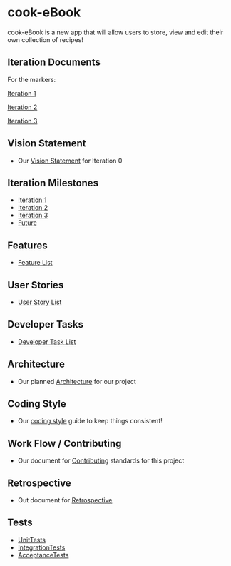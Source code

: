 # cook-eBook

cook-eBook is a new app that will allow users to store, view and edit their own collection of recipes!


## Iteration Documents
For the markers:

[Iteration 1](https://code.cs.umanitoba.ca/comp3350-summer2019/cook-eBook/blob/develop/docs/Iteration1.md)

[Iteration 2](https://code.cs.umanitoba.ca/comp3350-summer2019/cook-eBook/blob/develop/docs/Iteration2.md)

[Iteration 3](https://code.cs.umanitoba.ca/comp3350-summer2019/cook-eBook/blob/develop/docs/Iteration3.md)


## Vision Statement
- Our [Vision Statement](https://code.cs.umanitoba.ca/comp3350-summer2019/cook-eBook/blob/master/docs/Vision%20Statement.md) for Iteration 0


## Iteration Milestones

- [Iteration 1](https://code.cs.umanitoba.ca/comp3350-summer2019/cook-eBook/milestones/1?title=Iteration+1)
- [Iteration 2](https://code.cs.umanitoba.ca/comp3350-summer2019/cook-eBook/milestones/2?title=Iteration+2)
- [Iteration 3](https://code.cs.umanitoba.ca/comp3350-summer2019/cook-eBook/milestones/3?title=Iteration+3)
- [Future](https://code.cs.umanitoba.ca/comp3350-summer2019/cook-eBook/milestones/4?title=Future)


## Features
- [Feature List](https://code.cs.umanitoba.ca/comp3350-summer2019/cook-eBook/issues?label_name%5B%5D=Feature)


## User Stories
- [User Story List](https://code.cs.umanitoba.ca/comp3350-summer2019/cook-eBook/issues?label_name%5B%5D=User+Story)


## Developer Tasks
- [Developer Task List](https://code.cs.umanitoba.ca/comp3350-summer2019/cook-eBook/issues?label_name%5B%5D=Developer+Task)


## Architecture
- Our planned [Architecture](https://code.cs.umanitoba.ca/comp3350-summer2019/cook-eBook/blob/master/docs/Architecture.md) for our project


## Coding Style
- Our [coding style](https://code.cs.umanitoba.ca/comp3350-summer2019/cook-eBook/blob/master/docs/Coding%20Style.md) guide to keep things consistent!


## Work Flow / Contributing
- Our document for [Contributing](https://code.cs.umanitoba.ca/comp3350-summer2019/cook-eBook/blob/master/docs/Contributing.md) standards for this project


## Retrospective
- Out document for [Retrospective](https://code.cs.umanitoba.ca/comp3350-summer2019/cook-eBook/blob/develop/docs/Retrospective.md)

## Tests
- [UnitTests](https://code.cs.umanitoba.ca/comp3350-summer2019/cook-eBook/blob/develop/app/src/test/java/com/cook_ebook/tests/AllUnitTests.java)
- [IntegrationTests](https://code.cs.umanitoba.ca/comp3350-summer2019/cook-eBook/blob/develop/app/src/test/java/com/cook_ebook/tests/AllIntegrationTests.java)
- [AcceptanceTests](https://code.cs.umanitoba.ca/comp3350-summer2019/cook-eBook/blob/develop/app/src/androidTest/java/com/cook_ebook/AllAcceptanceTests.java)